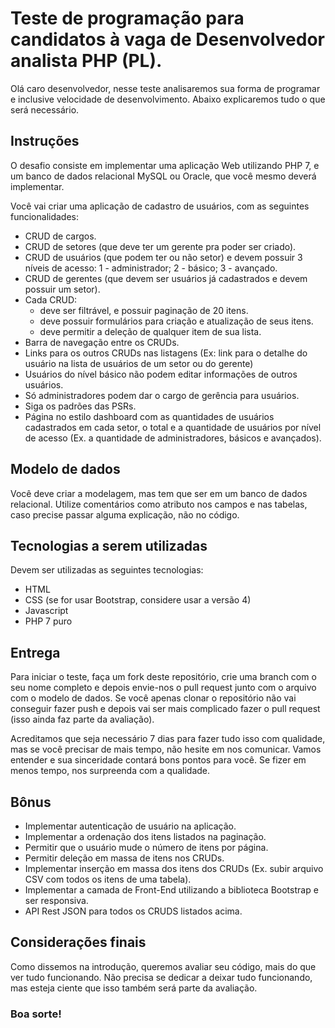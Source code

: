 # Teste de programação para candidatos à vaga de Desenvolvedor analista PHP (PL).

Olá caro desenvolvedor, nesse teste analisaremos sua forma de programar e inclusive velocidade de desenvolvimento. Abaixo explicaremos tudo o que será necessário.

## Instruções

O desafio consiste em implementar uma aplicação Web utilizando PHP 7, e um banco de dados relacional MySQL ou Oracle, que você mesmo deverá implementar.

Você vai criar uma aplicação de cadastro de usuários, com as seguintes funcionalidades:

- CRUD de cargos.
- CRUD de setores (que deve ter um gerente pra poder ser criado).
- CRUD de usuários (que podem ter ou não setor) e devem possuir 3 níveis de acesso: 1 - administrador; 2 - básico; 3 - avançado.
- CRUD de gerentes (que devem ser usuários já cadastrados e devem possuir um setor).
- Cada CRUD:
  - deve ser filtrável, e possuir paginação de 20 itens.
  - deve possuir formulários para criação e atualização de seus itens.
  - deve permitir a deleção de qualquer item de sua lista.
- Barra de navegação entre os CRUDs.
- Links para os outros CRUDs nas listagens (Ex: link para o detalhe do usuário na lista de usuários de um setor ou do gerente)
- Usuários do nível básico não podem editar informações de outros usuários.
- Só administradores podem dar o cargo de gerência para usuários.
- Siga os padrões das PSRs.
- Página no estilo dashboard com as quantidades de usuários cadastrados em cada setor, o total e a quantidade de usuários por nível de acesso (Ex. a quantidade de administradores, básicos e avançados).

## Modelo de dados

Você deve criar a modelagem, mas tem que ser em um banco de dados relacional. Utilize comentários como atributo nos campos e nas tabelas, caso precise passar alguma explicação, não no código.

## Tecnologias a serem utilizadas

Devem ser utilizadas as seguintes tecnologias:

- HTML
- CSS (se for usar Bootstrap, considere usar a versão 4)
- Javascript
- PHP 7 puro

## Entrega

Para iniciar o teste, faça um fork deste repositório, crie uma branch com o seu nome completo e depois envie-nos o pull request junto com o arquivo com o modelo de dados. Se você apenas clonar o repositório não vai conseguir fazer push e depois vai ser mais complicado fazer o pull request (isso ainda faz parte da avaliação).

Acreditamos que seja necessário 7 dias para fazer tudo isso com qualidade, mas se você precisar de mais tempo, não hesite em nos comunicar. Vamos entender e sua sinceridade contará bons pontos para você. Se fizer em menos tempo, nos surpreenda com a qualidade.

## Bônus

- Implementar autenticação de usuário na aplicação.
- Implementar a ordenação dos itens listados na paginação.
- Permitir que o usuário mude o número de itens por página.
- Permitir deleção em massa de itens nos CRUDs.
- Implementar inserção em massa dos itens dos CRUDs (Ex. subir arquivo CSV com todos os itens de uma tabela).
- Implementar a camada de Front-End utilizando a biblioteca Bootstrap e ser responsiva.
- API Rest JSON para todos os CRUDS listados acima.

## Considerações finais

Como dissemos na introdução, queremos avaliar seu código, mais do que ver tudo funcionando. Não precisa se dedicar a deixar tudo funcionando, mas esteja ciente que isso também será parte da avaliação.

### Boa sorte!
